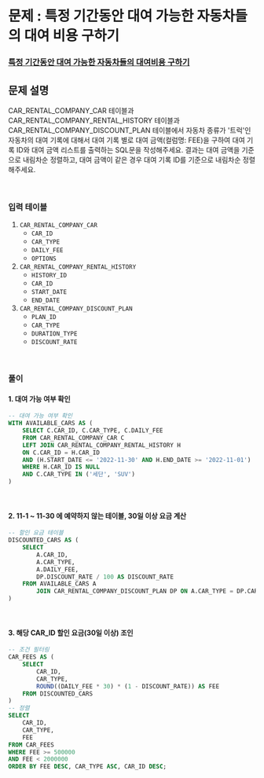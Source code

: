 # 문제 : 특정 기간동안 대여 가능한 자동차들의 대여 비용 구하기
### [특정 기간동안 대여 가능한 자동차들의 대여비용 구하기](https://school.programmers.co.kr/learn/courses/30/lessons/157339)

## 문제 설명
CAR_RENTAL_COMPANY_CAR 테이블과 CAR_RENTAL_COMPANY_RENTAL_HISTORY 테이블과 CAR_RENTAL_COMPANY_DISCOUNT_PLAN 테이블에서 자동차 종류가 '트럭'인 자동차의 대여 기록에 대해서 대여 기록 별로 대여 금액(컬럼명: FEE)을 구하여 대여 기록 ID와 대여 금액 리스트를 출력하는 SQL문을 작성해주세요. 결과는 대여 금액을 기준으로 내림차순 정렬하고, 대여 금액이 같은 경우 대여 기록 ID를 기준으로 내림차순 정렬해주세요.

<br/>

### 입력 테이블
1. `CAR_RENTAL_COMPANY_CAR`
   - `CAR_ID`
   - `CAR_TYPE`
   - `DAILY_FEE`
   - `OPTIONS`
2. `CAR_RENTAL_COMPANY_RENTAL_HISTORY`
   - `HISTORY_ID` 
   - `CAR_ID`
   - `START_DATE`
   - `END_DATE`
3. `CAR_RENTAL_COMPANY_DISCOUNT_PLAN`
   - `PLAN_ID` 
   - `CAR_TYPE` 
   - `DURATION_TYPE` 
   - `DISCOUNT_RATE` 

<br/>

### 풀이
#### 1. 대여 가능 여부 확인
```SQL
-- 대여 가능 여부 확인
WITH AVAILABLE_CARS AS (
    SELECT C.CAR_ID, C.CAR_TYPE, C.DAILY_FEE
    FROM CAR_RENTAL_COMPANY_CAR C
    LEFT JOIN CAR_RENTAL_COMPANY_RENTAL_HISTORY H
    ON C.CAR_ID = H.CAR_ID 
    AND (H.START_DATE <= '2022-11-30' AND H.END_DATE >= '2022-11-01')
    WHERE H.CAR_ID IS NULL
    AND C.CAR_TYPE IN ('세단', 'SUV')
)
```
<br/>

#### 2. 11-1 ~ 11-30 에 예약하지 않는 테이블, 30일 이상 요금 계산
```SQL
-- 할인 요금 테이블
DISCOUNTED_CARS AS (
    SELECT 
        A.CAR_ID, 
        A.CAR_TYPE, 
        A.DAILY_FEE,
        DP.DISCOUNT_RATE / 100 AS DISCOUNT_RATE
    FROM AVAILABLE_CARS A
        JOIN CAR_RENTAL_COMPANY_DISCOUNT_PLAN DP ON A.CAR_TYPE = DP.CAR_TYPE
)
```

<br/>

#### 3. 해당 CAR_ID 할인 요금(30일 이상) 조인
```SQL
-- 조건 필터링
CAR_FEES AS (
    SELECT 
        CAR_ID, 
        CAR_TYPE, 
        ROUND((DAILY_FEE * 30) * (1 - DISCOUNT_RATE)) AS FEE
    FROM DISCOUNTED_CARS
)
-- 정렬
SELECT 
    CAR_ID, 
    CAR_TYPE, 
    FEE
FROM CAR_FEES
WHERE FEE >= 500000 
AND FEE < 2000000
ORDER BY FEE DESC, CAR_TYPE ASC, CAR_ID DESC;
```

